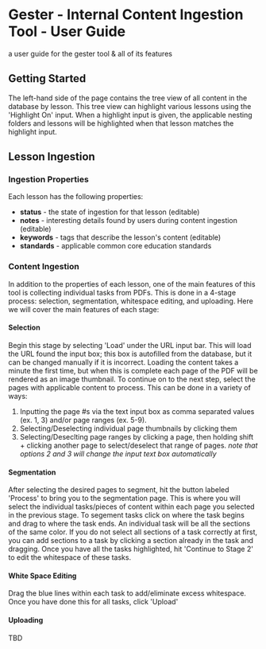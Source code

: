 # Gester - Internal Content Ingestion Tool - User Guide #
a user guide for the gester tool & all of its features
## Getting Started ##
The left-hand side of the page contains the tree view of all content in the database by lesson. This tree view can highlight various lessons using the 'Highlight On' input. When a highlight input is given, the applicable nesting folders and lessons will be highlighted when that lesson matches the highlight input.
## Lesson Ingestion ##
### Ingestion Properties ###
Each lesson has the following properties:
* **status** - the state of ingestion for that lesson (editable)
* **notes** - interesting details found by users during content ingestion (editable)
* **keywords** - tags that describe the lesson's content (editable)
* **standards** - applicable common core education standards
### Content Ingestion ###
In addition to the properties of each lesson, one of the main features of this tool is collecting individual tasks from PDFs. This is done in a 4-stage process: selection, segmentation, whitespace editing, and uploading. 
Here we will cover the main features of each stage:
#### Selection ####
Begin this stage by selecting 'Load' under the URL input bar. This will load the URL found the input box; this box is autofilled from the database, but it can be changed manually if it is incorrect. 
Loading the content takes a minute the first time, but when this is complete each page of the PDF will be rendered as an image thumbnail. To continue on to the next step, select the pages with applicable content to process.
This can be done in a variety of ways:
1. Inputting the page #s via the text input box as comma separated values (ex. 1, 3) and/or page ranges (ex. 5-9).
2. Selecting/Deselecting individual page thumbnails by clicking them
3. Selecting/Deseclting page ranges by clicking a page, then holding shift + clicking another page to select/deselect that range of pages.
*note that options 2 and 3 will change the input text box automatically*
#### Segmentation ####
After selecting the desired pages to segment, hit the button labeled 'Process' to bring you to the segmentation page. This is where you will select the individual tasks/pieces of content within each page you selected in the previous stage. To segement tasks click on where the task begins and drag to where the task ends. An individual task will be all the sections of the same color. If you do not select all sections of a task correctly at first, you can add sections to a task by clicking a section already in the task and dragging.
Once you have all the tasks highlighted, hit 'Continue to Stage 2' to edit the whitespace of these tasks.
#### White Space Editing ####
Drag the blue lines within each task to add/eliminate excess whitespace. Once you have done this for all tasks, click 'Upload'
#### Uploading ####
TBD
